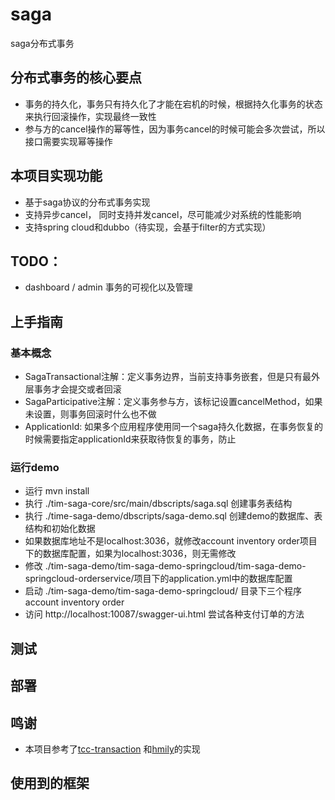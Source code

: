 # saga
saga分布式事务
## 分布式事务的核心要点
* 事务的持久化，事务只有持久化了才能在宕机的时候，根据持久化事务的状态来执行回滚操作，实现最终一致性
* 参与方的cancel操作的幂等性，因为事务cancel的时候可能会多次尝试，所以接口需要实现幂等操作
## 本项目实现功能
* 基于saga协议的分布式事务实现
* 支持异步cancel， 同时支持并发cancel，尽可能减少对系统的性能影响
* 支持spring cloud和dubbo（待实现，会基于filter的方式实现）
## TODO：
* dashboard / admin 事务的可视化以及管理
## 上手指南
### 基本概念
* SagaTransactional注解：定义事务边界，当前支持事务嵌套，但是只有最外层事务才会提交或者回滚
* SagaParticipative注解：定义事务参与方，该标记设置cancelMethod，如果未设置，则事务回滚时什么也不做
* ApplicationId: 如果多个应用程序使用同一个saga持久化数据，在事务恢复的时候需要指定applicationId来获取待恢复的事务，防止
### 运行demo
* 运行 mvn install
* 执行 ./tim-saga-core/src/main/dbscripts/saga.sql 创建事务表结构
* 执行 ./time-saga-demo/dbscripts/saga-demo.sql 创建demo的数据库、表结构和初始化数据
* 如果数据库地址不是localhost:3036，就修改account inventory order项目下的数据库配置，如果为localhost:3036，则无需修改
* 修改 ./tim-saga-demo/tim-saga-demo-springcloud/tim-saga-demo-springcloud-orderservice/项目下的application.yml中的数据库配置
* 启动 ./tim-saga-demo/tim-saga-demo-springcloud/ 目录下三个程序 account inventory order
* 访问 http://localhost:10087/swagger-ui.html 尝试各种支付订单的方法
## 测试
## 部署
## 鸣谢
* 本项目参考了[tcc-transaction](https://github.com/changmingxie/tcc-transaction) 和[hmily](https://github.com/yu199195/hmily)的实现
## 使用到的框架
